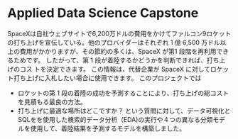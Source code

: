 # Applied Data Science Capstone

SpaceXは自社ウェブサイトで6,200万ドルの費用をかけてファルコン9ロケットの打ち上げを宣伝している。他のプロバイダーはそれぞれ 1 億 6,500 万ドル以上の費用がかかりますが、その節約の多くは、SpaceX が第1 段階を再利用できるためです。 したがって、第 1 段が着陸するかどうかを判断できれば、打ち上げのコス
トを決定できます。 この情報は、代替企業が SpaceX に対してロケット打ち上げに入札したい場合に使用できます。
このプロジェクトでは
- ロケットの第 1 段の着陸の成功を予測することにより、打ち上げの総コストを見積もる最良の方法。
- 打ち上げに最適な場所はどこですか？
という質問に対して、データ可視化とSQLをを使用した検索的データ分析（EDA)の実行や４つの異なる分類モデルを使用して、着陸結果を予測するモデルを構築しました。
